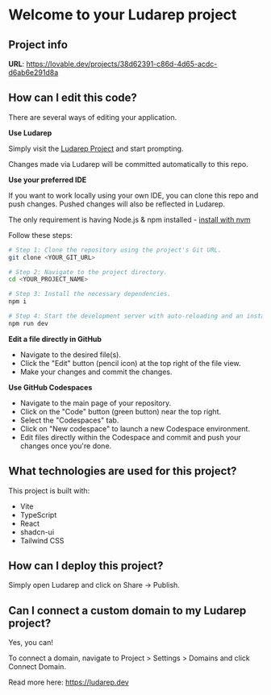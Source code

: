 # Welcome to your Ludarep project

## Project info

**URL**: https://lovable.dev/projects/38d62391-c86d-4d65-acdc-d6ab6e291d8a

## How can I edit this code?

There are several ways of editing your application.

**Use Ludarep**

Simply visit the [Ludarep Project](https://ludarep.dev) and start prompting.

Changes made via Ludarep will be committed automatically to this repo.

**Use your preferred IDE**

If you want to work locally using your own IDE, you can clone this repo and push changes. Pushed changes will also be reflected in Ludarep.

The only requirement is having Node.js & npm installed - [install with nvm](https://github.com/nvm-sh/nvm#installing-and-updating)

Follow these steps:

```sh
# Step 1: Clone the repository using the project's Git URL.
git clone <YOUR_GIT_URL>

# Step 2: Navigate to the project directory.
cd <YOUR_PROJECT_NAME>

# Step 3: Install the necessary dependencies.
npm i

# Step 4: Start the development server with auto-reloading and an instant preview.
npm run dev
```

**Edit a file directly in GitHub**

- Navigate to the desired file(s).
- Click the "Edit" button (pencil icon) at the top right of the file view.
- Make your changes and commit the changes.

**Use GitHub Codespaces**

- Navigate to the main page of your repository.
- Click on the "Code" button (green button) near the top right.
- Select the "Codespaces" tab.
- Click on "New codespace" to launch a new Codespace environment.
- Edit files directly within the Codespace and commit and push your changes once you're done.

## What technologies are used for this project?

This project is built with:

- Vite
- TypeScript
- React
- shadcn-ui
- Tailwind CSS

## How can I deploy this project?

Simply open Ludarep and click on Share -> Publish.

## Can I connect a custom domain to my Ludarep project?

Yes, you can!

To connect a domain, navigate to Project > Settings > Domains and click Connect Domain.

Read more here: https://ludarep.dev
